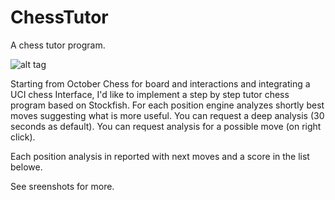# ChessTutor
A chess tutor program.

![alt tag](https://raw.github.com/username/projectname/branch/path/to/img.png)

Starting from October Chess for board and interactions and integrating a UCI chess Interface, I'd like to implement a step by step tutor chess program based on Stockfish.
For each position engine analyzes shortly best moves suggesting what is more useful.
You can request a deep analysis (30 seconds as default).
You can request analysis for a possible move (on right click).

Each position analysis in reported with next moves and a score in the list belowe.

See sreenshots for more.
